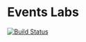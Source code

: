 Events Labs
===========

[![Build Status](https://secure.travis-ci.org/kenoir/events-labs.png?branch=master)](http://travis-ci.org/kenoir/events-labs)